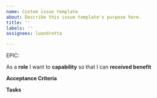 ```yaml
---
name: Custom issue template
about: Describe this issue template's purpose here.
title: ''
labels: ''
assignees: luandretta

---
```


EPIC: 

As a **role** I want to  **capability** so that  I can **received benefit**

**Acceptance Criteria**

**Tasks**
